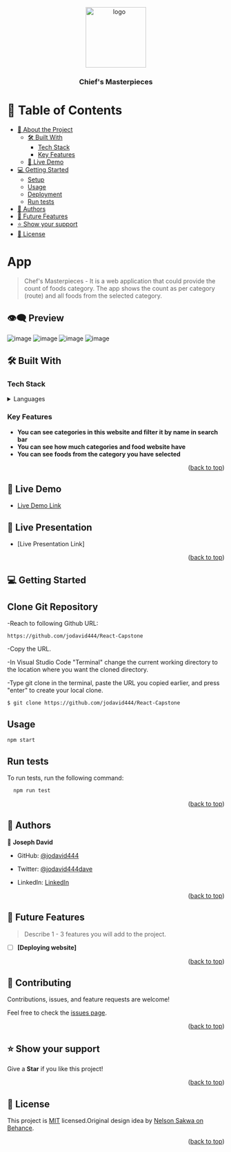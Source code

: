 <div align="center">

  <img src="murple_logo.png" alt="logo" width="140"  height="auto" />
  <br/>

  <h3><b>Chief's Masterpieces</b></h3>

</div>

<a name="readme-top"></a>

# 📗 Table of Contents

- [📖 About the Project](#about-project)
  - [🛠 Built With](#built-with)
    - [Tech Stack](#tech-stack)
    - [Key Features](#key-features)
  - [🚀 Live Demo](#live-demo)
- [💻 Getting Started](#getting-started)
  - [Setup](#setup)
  - [Usage](#usage)
  - [Deployment](#triangular_flag_on_post-deployment)
  - [Run tests](#run-tests)
- [👥 Authors](#authors)
- [🔭 Future Features](#future-features)
- [⭐️ Show your support](#support)
- [📝 License](#license)

<!-- PROJECT DESCRIPTION -->

#  App  <a name="about-project"></a>

> Chef's Masterpieces - It is a web application that could provide the count of foods category. The app shows the count as per category (route) and all foods from the selected category.

## 👁‍🗨 Preview

![image](./src/images/Screenshot%202023-01-11%20135723.png)
![image](./src/images/Screenshot%202023-01-11%20135756.png)
![image](./src/images/Screenshot%202023-01-11%20135910.png)
![image](./src/images/Screenshot%202023-01-11%20135935.png)

## 🛠 Built With <a name="built-with"></a>

### Tech Stack <a name="tech-stack"></a>

<details>
  <summary>Languages</summary>
  <ul>
    <li>Html/CSS</li>
    <li>JavaScript</li>
    <li>React</li>
    <li>Redux</li>
  </ul>
</details>

<!-- Features -->

### Key Features <a name="key-features"></a>

- **You can see categories in this website and filter it by name in search bar**
- **You can see how much categories and food website have**
- **You can see foods from the category you have selected**

<p align="right">(<a href="#readme-top">back to top</a>)</p>


<!-- LIVE DEMO -->

## 🚀 Live Demo <a name="live-demo"></a>
- [Live Demo Link](https://dev--lucky-baklava-595536.netlify.app/)


## 🚀 Live Presentation <a name="live-presentation"></a>
- [Live Presentation Link]


<p align="right">(<a href="#readme-top">back to top</a>)</p>

<!-- GETTING STARTED -->

## 💻 Getting Started <a name="getting-started"></a>

## Clone Git Repository <a name="setup"></a>

-Reach to following Github URL:

```
https://github.com/jodavid444/React-Capstone

```

-Copy the URL.

-In Visual Studio Code "Terminal" change the current working directory to the location where you want the cloned directory.

-Type git clone in the terminal, paste the URL you copied earlier, and press "enter" to create your local clone.

```
$ git clone https://github.com/jodavid444/React-Capstone
```


## Usage <a name="usage"></a>

```
npm start
```

## Run tests <a name="run-tests"></a>

To run tests, run the following command:

```sh
  npm run test
```


<p align="right">(<a href="#readme-top">back to top</a>)</p>

<!-- AUTHORS -->

## 👥 Authors <a name="authors"></a>

👤 **Joseph David**

- GitHub: [@jodavid444](https://github.com/jodavid444)

- Twitter: [@jodavid444dave](https://twitter.com/jodavid444dave)

- LinkedIn: [LinkedIn](https://linkedin.com/in/joseph-david-01a8a5243)


<p align="right">(<a href="#readme-top">back to top</a>)</p>

<!-- FUTURE FEATURES -->

## 🔭 Future Features <a name="future-features"></a>

> Describe 1 - 3 features you will add to the project.

- [ ] **[Deploying website]**


<p align="right">(<a href="#readme-top">back to top</a>)</p>

<!-- CONTRIBUTING -->

## 🤝 Contributing <a name="contributing"></a>

Contributions, issues, and feature requests are welcome!

Feel free to check the [issues page](https://github.com/jodavid444/React-Capstone/issues).


<p align="right">(<a href="#readme-top">back to top</a>)</p>

<!-- SUPPORT -->

## ⭐️ Show your support <a name="support"></a>

Give a **Star** if you like this project!

<p align="right">(<a href="#readme-top">back to top</a>)</p>


<!-- LICENSE -->

## 📝 License <a name="license"></a>

This project is [MIT](https://gitub.com/jodavid444/React-Capstone/blob/components/LICENSE) licensed.Original design idea by [Nelson Sakwa on Behance](https://www.behance.net/sakwadesignstudio).

<p align="right">(<a href="#readme-top">back to top</a>)</p>
